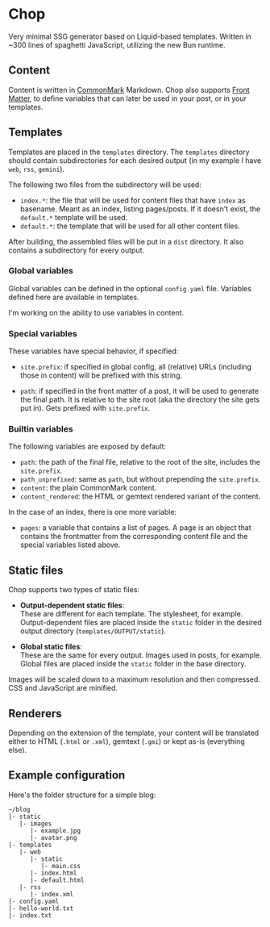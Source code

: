 # Chop

Very minimal SSG generator based on Liquid-based templates. Written in ~300 lines of spaghetti JavaScript, utilizing the new Bun runtime.

## Content

Content is written in [CommonMark](https://commonmark.org/) Markdown. Chop also supports [Front Matter](https://jekyllrb.com/docs/front-matter/), to define variables that can later be used in your post, or in your templates.

## Templates

Templates are placed in the `templates` directory. The `templates` directory should contain subdirectories for each desired output (in my example I have `web`, `rss`, `gemini`).

The following two files from the subdirectory will be used:

- `index.*`: the file that will be used for content files that have `index` as basename. Meant as an index, listing pages/posts. If it doesn't exist, the `default.*` template will be used.
- `default.*`: the template that will be used for all other content files.

After building, the assembled files will be put in a `dist` directory. It also contains a subdirectory for every output.

### Global variables

Global variables can be defined in the optional `config.yaml` file. Variables defined here are available in templates.

I'm working on the ability to use variables in content.

### Special variables

These variables have special behavior, if specified:

- `site.prefix`: if specified in global config, all (relative) URLs (including those in content) will be prefixed with this string.

- `path`: if specified in the front matter of a post, it will be used to generate the final path. It is relative to the site root (aka the directory the site gets put in). Gets prefixed with `site.prefix`.

### Builtin variables

The following variables are exposed by default:

- `path`: the path of the final file, relative to the root of the site, includes the `site.prefix`.
- `path_unprefixed`: same as `path`, but without prepending the `site.prefix`.
- `content`: the plain CommonMark content.
- `content_rendered`: the HTML or gemtext rendered variant of the content.

In the case of an index, there is one more variable:

- `pages`: a variable that contains a list of pages. A page is an object that contains the frontmatter from the corresponding content file and the special variables listed above.

## Static files

Chop supports two types of static files:

- **Output-dependent static files**:  
  These are different for each template. The stylesheet, for example. Output-dependent files are placed inside the `static` folder in the desired output directory (`templates/OUTPUT/static`).

- **Global static files**:  
  These are the same for every output. Images used in posts, for example. Global files are placed inside the `static` folder in the base directory.

Images will be scaled down to a maximum resolution and then compressed. CSS and JavaScript are minified.

## Renderers

Depending on the extension of the template, your content will be translated either to HTML (`.html` or `.xml`), gemtext (`.gmi`) or kept as-is (everything else).

## Example configuration

Here's the folder structure for a simple blog:

```tree
~/blog
|- static
   |- images
      |- example.jpg
      |- avatar.png
|- templates
   |- web
      |- static
         |- main.css
      |- index.html
      |- default.html
   |- rss
      |- index.xml
|- config.yaml
|- hello-world.txt
|- index.txt
```
